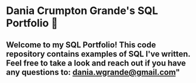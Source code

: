 # Dania Crumpton Grande's SQL Portfolio :file_folder:
## Welcome to my SQL Portfolio! This code repository contains examples of SQL I've written. Feel free to take a look and reach out if you have any questions to: dania.wgrande@gmail.com"
